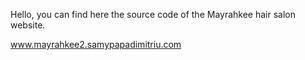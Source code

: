 Hello, you can find here the source code of the Mayrahkee hair salon website.

www.mayrahkee2.samypapadimitriu.com
